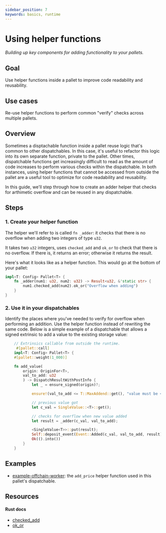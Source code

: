 ```yaml
---
sidebar_position: 7
keywords: basics, runtime
---
```


# Using helper functions

_Building up key components for adding functionality to your pallets._

## Goal

Use helper functions inside a pallet to improve code readability and reusability.

## Use cases

Re-use helper functions to perform common "verify" checks across multiple pallets.

## Overview
Sometimes a disptachable function inside a pallet reuse logic that's common to other dispatchables.
In this case, it's useful to refactor this logic into its own separate function, private to the pallet.
Other times, dispatchable functions get increasingly difficult to read as the amount of code increases 
to perform various checks within the dispatchable. In both instances, using helper functions that cannot 
be accessed from outside the pallet are a useful tool to optimize for code readability and reusability.

In this guide, we'll step through how to create an adder helper that checks for arthimetic overflow
and  can be reused in any dispatchable.
## Steps

### 1. Create your helper function

The helper we'll refer to is called `fn _adder`: it checks that there is no overflow when adding two integers of type `u32`.

It takes two `u32` integers, uses `checked_add` and `ok_or` to check that there is no overflow. If there is, it returns an error; otherwise
it returns the result. 

Here's what it looks like as a helper function. This would go at the bottom of your pallet:

```rust
impl<T: Config> Pallet<T> {
    fn _adder(num1: u32, num2: u32) -> Result<u32, &'static str> {
        num1.checked_add(num2).ok_or("Overflow when adding")
    }
} 
```

### 2. Use it in your dispatchables

Identify the places where you've needed to verify for overflow when performing an addition.
Use the helper function instead of rewriting the same code. Below is a simple example of 
a dispatchable that allows a signed extrinsic to add a value to the existing storage value:

```rust
    // Extrinsics callable from outside the runtime.
	 #[pallet::call]
    impl<T: Config> Pallet<T> {
    #[pallet::weight(1_000)]

    fn add_value(
        origin: OriginFor<T>,
        val_to_add: u32
        ) -> DispatchResultWithPostInfo {
            let _ = ensure_signed(origin)?;

            ensure!(val_to_add <= T::MaxAddend::get(), "value must be <= maximum add amount constant");

            // previous value got
           	let c_val = SingleValue::<T>::get();

            // checks for overflow when new value added
            let result = _adder(c_val, val_to_add); 

            <SingleValue<T>>::put(result);
            Self::deposit_event(Event::Added(c_val, val_to_add, result));
            Ok(().into())
        }
	}
```

## Examples
- [example-offchain-worker](https://github.com/paritytech/substrate/blob/master/frame/example-offchain-worker/src/lib.rs): the `add_price` helper function used in this pallet's dispatchable.
## Resources
#### Rust docs
- [checked_add](https://docs.rs/num/0.2.0/num/trait.CheckedAdd.html#required-methods) 
- [ok_or](https://doc.rust-lang.org/std/option/enum.Option.html#method.ok_or)